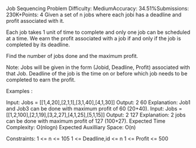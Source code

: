 Job Sequencing Problem
Difficulty: MediumAccuracy: 34.51%Submissions: 230K+Points: 4
Given a set of n jobs where each jobi has a deadline and profit associated with it.

Each job takes 1 unit of time to complete and only one job can be scheduled at a time. We earn the profit associated with a job if and only if the job is completed by its deadline.

Find the number of jobs done and the maximum profit.

Note: Jobs will be given in the form (Jobid, Deadline, Profit) associated with that Job. Deadline of the job is the time on or before which job needs to be completed to earn the profit.

Examples :

Input: Jobs = [[1,4,20],[2,1,1],[3,1,40],[4,1,30]]
Output: 2 60
Explanation: Job1 and Job3 can be done with maximum profit of 60 (20+40).
Input: Jobs = [[1,2,100],[2,1,19],[3,2,27],[4,1,25],[5,1,15]]
Output: 2 127
Explanation: 2 jobs can be done with maximum profit of 127 (100+27).
Expected Time Complexity: O(nlogn)
Expected Auxilliary Space: O(n)

Constraints:
1 <= n <= 105
1 <= Deadline,id <= n
1 <= Profit <= 500

